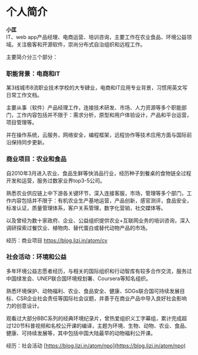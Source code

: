 # 个人简介

**小匡**  
 IT、web app产品经理、电商运营、培训咨询，主要工作在农业食品、环境公益领域。关注极客和开源软件，崇尚分布式自治组织和远程工作。  
  
主要简介分三个部分：

### **职能背景：电商和IT**

某3线城市8流职业技术学校的大专肄业，电商和IT应用专业背景，习惯用英文写日常工作文档。

主要从事（软件）产品经理工作，连接技术研发、市场、人力资源等多个职能部门，工作内容包括并不限于：需求分析，原型和用户体验设计，产品和平台运营，项目管理等。

并在操作系统，云服务，网络安全，编程框架，远程协作等技术应用方面与国际前沿保持同步更新。  
  


### **商业项目：农业和食品**

自2010年3月进入农业、食品生鲜等快消品行业，经历种子到餐桌的食物链全过程开发和运营，服务过数家业界top3-5公司。

熟悉农业供应链上中下游各关键环节，深入连接客服，市场，管理等多个部门，工作内容包括并不限于：有机农业生产基地运营，产品创新，感官测评，食品安全，标准认证，质量管理体系，客户关系管理，数字化营销，社交媒体等。

以及曾经为数十家政府、企业、公益组织提供农业+互联网业务的培训咨询，深入调研探索过餐饮业、植物肉、替代蛋白或替代动物产品的市场。  
  
经历：商业项目 [https://blog.lizi.in/atom/cv ](https://blog.lizi.in/atom/cv)  




### **社会活动：环境和公益**

多年环境公益志愿者经历，与相关的国际组织和行动智库有较多合作交流，服务过中国绿发会、UNEP联合国环境规划署、Coursera等知名组织。

熟悉环境保护、动物福利、农业、食品安全、健康、SDGs联合国可持续发展目标、CSR企业社会责任等国际社会议题，并善于在商业产品中导入良好社会影响力的创意设计。

观看过大部分BBC系列的经典环境纪录片，曾热爱组织义工字幕组，累计完成超过120节科普视频和名校公开课的编译，主题为环境、生物、动物、农业、食品、健康、可持续发展等，其中包括中国大陆最早的动物福利公开课。  
  
 经历：社会活动 [https://blog.lizi.in/atom/npo](https://blog.lizi.in/atom/npo)  
  
  
  
  
  
  
  
  


